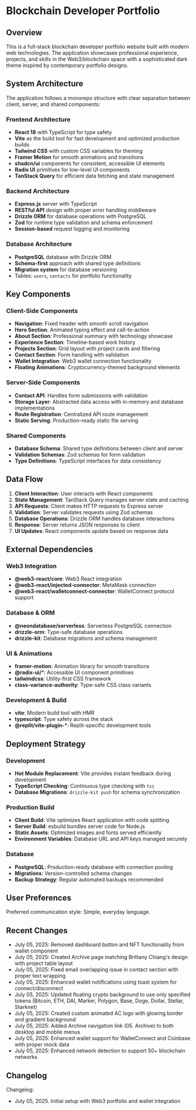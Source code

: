 # Blockchain Developer Portfolio

## Overview

This is a full-stack blockchain developer portfolio website built with modern web technologies. The application showcases professional experience, projects, and skills in the Web3/blockchain space with a sophisticated dark theme inspired by contemporary portfolio designs.

## System Architecture

The application follows a monorepo structure with clear separation between client, server, and shared components:

### Frontend Architecture
- **React 18** with TypeScript for type safety
- **Vite** as the build tool for fast development and optimized production builds
- **Tailwind CSS** with custom CSS variables for theming
- **Framer Motion** for smooth animations and transitions
- **shadcn/ui** components for consistent, accessible UI elements
- **Radix UI** primitives for low-level UI components
- **TanStack Query** for efficient data fetching and state management

### Backend Architecture
- **Express.js** server with TypeScript
- **RESTful API** design with proper error handling middleware
- **Drizzle ORM** for database operations with PostgreSQL
- **Zod** for runtime type validation and schema enforcement
- **Session-based** request logging and monitoring

### Database Architecture
- **PostgreSQL** database with Drizzle ORM
- **Schema-first** approach with shared type definitions
- **Migration system** for database versioning
- Tables: `users`, `contacts` for portfolio functionality

## Key Components

### Client-Side Components
- **Navigation**: Fixed header with smooth scroll navigation
- **Hero Section**: Animated typing effect and call-to-action
- **About Section**: Professional summary with technology showcase
- **Experience Section**: Timeline-based work history
- **Projects Section**: Grid layout with project cards and filtering
- **Contact Section**: Form handling with validation
- **Wallet Integration**: Web3 wallet connection functionality
- **Floating Animations**: Cryptocurrency-themed background elements

### Server-Side Components
- **Contact API**: Handles form submissions with validation
- **Storage Layer**: Abstracted data access with in-memory and database implementations
- **Route Registration**: Centralized API route management
- **Static Serving**: Production-ready static file serving

### Shared Components
- **Database Schema**: Shared type definitions between client and server
- **Validation Schemas**: Zod schemas for form validation
- **Type Definitions**: TypeScript interfaces for data consistency

## Data Flow

1. **Client Interaction**: User interacts with React components
2. **State Management**: TanStack Query manages server state and caching
3. **API Requests**: Client makes HTTP requests to Express server
4. **Validation**: Server validates requests using Zod schemas
5. **Database Operations**: Drizzle ORM handles database interactions
6. **Response**: Server returns JSON responses to client
7. **UI Updates**: React components update based on response data

## External Dependencies

### Web3 Integration
- **@web3-react/core**: Web3 React integration
- **@web3-react/injected-connector**: MetaMask connection
- **@web3-react/walletconnect-connector**: WalletConnect protocol support

### Database & ORM
- **@neondatabase/serverless**: Serverless PostgreSQL connection
- **drizzle-orm**: Type-safe database operations
- **drizzle-kit**: Database migrations and schema management

### UI & Animations
- **framer-motion**: Animation library for smooth transitions
- **@radix-ui/***: Accessible UI component primitives
- **tailwindcss**: Utility-first CSS framework
- **class-variance-authority**: Type-safe CSS class variants

### Development & Build
- **vite**: Modern build tool with HMR
- **typescript**: Type safety across the stack
- **@replit/vite-plugin-***: Replit-specific development tools

## Deployment Strategy

### Development
- **Hot Module Replacement**: Vite provides instant feedback during development
- **TypeScript Checking**: Continuous type checking with `tsc`
- **Database Migrations**: `drizzle-kit push` for schema synchronization

### Production Build
- **Client Build**: Vite optimizes React application with code splitting
- **Server Build**: esbuild bundles server code for Node.js
- **Static Assets**: Optimized images and fonts served efficiently
- **Environment Variables**: Database URL and API keys managed securely

### Database
- **PostgreSQL**: Production-ready database with connection pooling
- **Migrations**: Version-controlled schema changes
- **Backup Strategy**: Regular automated backups recommended

## User Preferences

Preferred communication style: Simple, everyday language.

## Recent Changes

- July 05, 2025: Removed dashboard button and NFT functionality from wallet component
- July 05, 2025: Created Archive page matching Brittany Chiang's design with project table layout
- July 05, 2025: Fixed email overlapping issue in contact section with proper text wrapping
- July 05, 2025: Enhanced wallet notifications using toast system for connect/disconnect
- July 05, 2025: Updated floating crypto background to use only specified tokens (Bitcoin, ETH, DAI, Marker, Polygon, Base, Doge, Dollar, Stellar, Starknet)
- July 05, 2025: Created custom animated AC logo with glowing border and gradient background
- July 05, 2025: Added Archive navigation link (05. Archive) to both desktop and mobile menus
- July 05, 2025: Enhanced wallet support for WalletConnect and Coinbase with proper mock data
- July 05, 2025: Enhanced network detection to support 50+ blockchain networks

## Changelog

Changelog:
- July 05, 2025. Initial setup with Web3 portfolio and wallet integration